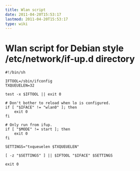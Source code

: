 ```yaml
---
title: Wlan script
date: 2011-04-20T15:53:17
lastmod: 2011-04-20T15:53:17
type: wiki
---
```

Wlan script for Debian style /etc/network/if-up.d directory
===========================================================

    #!/bin/sh

    IFTOOL=/sbin/ifconfig
    TXQUEUELEN=32

    test -x $IFTOOL || exit 0

    # Don't bother to reload when lo is configured.
    if [ "$IFACE" != "wlan0" ]; then
        exit 0
    fi

    # Only run from ifup.
    if [ "$MODE" != start ]; then
        exit 0
    fi

    SETTINGS="txqueuelen $TXQUEUELEN"

    [ -z "$SETTINGS" ] || $IFTOOL "$IFACE" $SETTINGS

    exit 0
